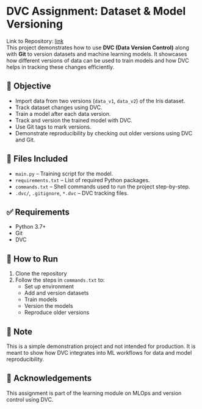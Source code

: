 # DVC Assignment: Dataset & Model Versioning
Link to Repository: [link](https://github.com/Vishesh-30/mlops-week2)  <br /> 
This project demonstrates how to use **DVC (Data Version Control)** along with **Git** to version datasets and machine learning models. It showcases how different versions of data can be used to train models and how DVC helps in tracking these changes efficiently.

## 📌 Objective

- Import data from two versions (`data_v1`, `data_v2`) of the Iris dataset.
- Track dataset changes using DVC.
- Train a model after each data version.
- Track and version the trained model with DVC.
- Use Git tags to mark versions.
- Demonstrate reproducibility by checking out older versions using DVC and Git.

## 📂 Files Included

- `main.py` – Training script for the model.
- `requirements.txt` – List of required Python packages.
- `commands.txt` – Shell commands used to run the project step-by-step.
- `.dvc/`, `.gitignore`, `*.dvc` – DVC tracking files.

## ✅ Requirements

- Python 3.7+
- Git
- DVC

## 🚀 How to Run

1. Clone the repository
2. Follow the steps in `commands.txt` to:
   - Set up environment
   - Add and version datasets
   - Train models
   - Version the models
   - Reproduce older versions

## 📌 Note

This is a simple demonstration project and not intended for production. It is meant to show how DVC integrates into ML workflows for data and model reproducibility.

## 🙌 Acknowledgements

This assignment is part of the learning module on MLOps and version control using DVC.
